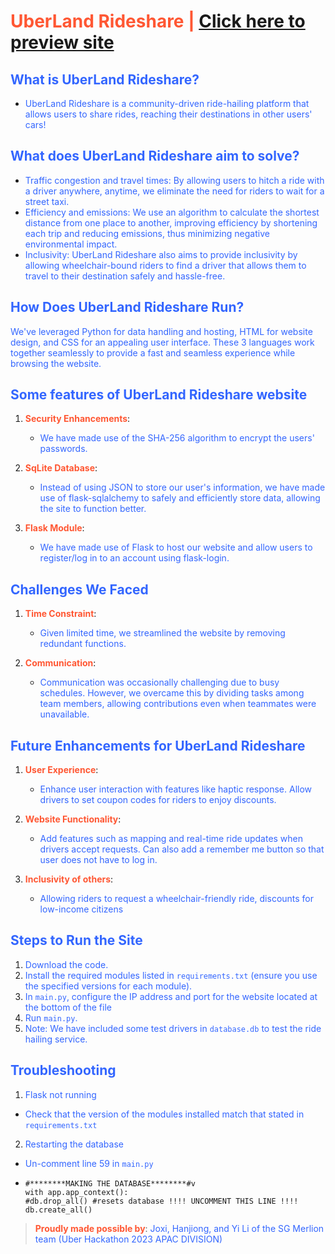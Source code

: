 # <span style="color: #ff5733;">UberLand Rideshare | [Click here to preview site](https://uber-hackathon-preview.omanagario.repl.co/)</span>

## <span style="color: #3366ff;">What is UberLand Rideshare?</span>
- <span style="color: #3366ff;">UberLand Rideshare is a community-driven ride-hailing platform that allows users to share rides, reaching their destinations in other users' cars!</span>

## <span style="color: #3366ff;">What does UberLand Rideshare aim to solve?</span>
- <span style="color: #3366ff;">Traffic congestion and travel times: By allowing users to hitch a ride with a driver anywhere, anytime, we eliminate the need for riders to wait for a street taxi.</span>
- <span style="color: #3366ff;">Efficiency and emissions: We use an algorithm to calculate the shortest distance from one place to another, improving efficiency by shortening each trip and reducing emissions, thus minimizing negative environmental impact.</span>
- <span style="color: #3366ff;">Inclusivity: UberLand Rideshare also aims to provide inclusivity by allowing wheelchair-bound riders to find a driver that allows them to travel to their destination safely and hassle-free.</span>


## <span style="color: #3366ff;">How Does UberLand Rideshare Run?</span>
<span style="color: #3366ff;">We've leveraged Python for data handling and hosting, HTML for website design, and CSS for an appealing user interface. These 3 languages work together seamlessly to provide a fast and seamless experience while browsing the website.</span>

## <span style="color: #3366ff;">Some features of UberLand Rideshare website</span>
1. **<span style="color: #ff5733;">Security Enhancements</span>**:
   - <span style="color: #3366ff;">We have made use of the SHA-256 algorithm to encrypt the users' passwords.</span>

2. **<span style="color: #ff5733;">SqLite Database</span>**:
   - <span style="color: #3366ff;">Instead of using JSON to store our user's information, we have made use of flask-sqlalchemy to safely and efficiently store data, allowing the site to function better.</span>

3. **<span style="color: #ff5733;">Flask Module</span>**:
   - <span style="color: #3366ff;">We have made use of Flask to host our website and allow users to register/log in to an account using flask-login.</span>

## <span style="color: #3366ff;">Challenges We Faced</span>
1. **<span style="color: #ff5733;">Time Constraint</span>**:
   - <span style="color: #3366ff;">Given limited time, we streamlined the website by removing redundant functions.</span>

2. **<span style="color: #ff5733;">Communication</span>**:
   - <span style="color: #3366ff;">Communication was occasionally challenging due to busy schedules. However, we overcame this by dividing tasks among team members, allowing contributions even when teammates were unavailable.</span>

## <span style="color: #3366ff;">Future Enhancements for UberLand Rideshare</span>
1. **<span style="color: #ff5733;">User Experience</span>**:
   - <span style="color: #3366ff;">Enhance user interaction with features like haptic response. Allow drivers to set coupon codes for riders to enjoy discounts.</span>

2. **<span style="color: #ff5733;">Website Functionality</span>**:
   - <span style="color: #3366ff;">Add features such as mapping and real-time ride updates when drivers accept requests. Can also add a remember me button so that user does not have to log in.</span>

3. **<span style="color: #ff5733;">Inclusivity of others</span>**:
   - <span style="color: #3366ff;">Allowing riders to request a wheelchair-friendly ride, discounts for low-income citizens</span>

## <span style="color: #3366ff;">Steps to Run the Site</span>
1. <span style="color: #3366ff;">Download the code.</span>
2. <span style="color: #3366ff;">Install the required modules listed in `requirements.txt` (ensure you use the specified versions for each module).</span>
3. <span style="color: #3366ff;">In `main.py`, configure the IP address and port for the website located at the bottom of the file</span>
4. <span style="color: #3366ff;">Run `main.py`.</span>
4. <span style="color: #3366ff;">Note: We have included some test drivers in `database.db` to test the ride hailing service.</span>

## <span style="color: #3366ff;">Troubleshooting</span>
1. <span style="color: #3366ff;">Flask not running</span>
 - <span style="color: #3366ff;">Check that the version of the modules installed match that stated in `requirements.txt`</span>
2. <span style="color: #3366ff;">Restarting the database</span>
 - <span style="color: #3366ff;">Un-comment line 59 in `main.py`</span>
 - ```
   #********MAKING THE DATABASE********#v
   with app.app_context():
   #db.drop_all() #resets database !!!! UNCOMMENT THIS LINE !!!!
   db.create_all()
   ```

> **<span style="color: #ff5733;">Proudly made possible by</span>**: <span style="color: #3366ff;">Joxi, Hanjiong, and Yi Li of the SG Merlion team (Uber Hackathon 2023 APAC DIVISION)</span>
